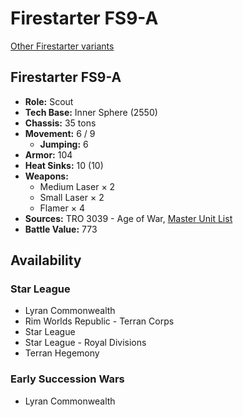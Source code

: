 # Firestarter FS9-A

[Other Firestarter variants](../firestarter.md)

## Firestarter FS9-A
- **Role:** Scout
- **Tech Base:** Inner Sphere (2550)
- **Chassis:** 35 tons
- **Movement:** 6 / 9
  - **Jumping:** 6
- **Armor:** 104
- **Heat Sinks:** 10 (10)
- **Weapons:**
  - Medium Laser × 2
  - Small Laser × 2
  - Flamer × 4
- **Sources:** TRO 3039 - Age of War, [Master Unit List](http://masterunitlist.info/Unit/Details/1093/firestarter-fs9-a)
- **Battle Value:** 773

## Availability

### Star League
- Lyran Commonwealth
- Rim Worlds Republic - Terran Corps
- Star League
- Star League - Royal Divisions
- Terran Hegemony

### Early Succession Wars
- Lyran Commonwealth

